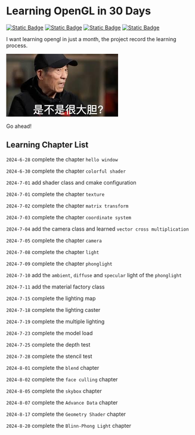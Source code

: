 # Learning OpenGL in 30 Days

[![Static Badge](https://img.shields.io/badge/GLFW-v3.4-da282a)](https://www.glfw.org/)
[![Static Badge](https://img.shields.io/badge/GLAD-v4.6-0ac82a)](https://glad.dav1d.de)
[![Static Badge](https://img.shields.io/badge/OpenGL-v4.5-0aa8aa)](https://registry.khronos.org/OpenGL-Refpages/gl4/)
[![Static Badge](https://img.shields.io/badge/GLM-v1.0.1-eab801)](https://glm.g-truc.net/0.9.8/api/index.html)

I want learning opengl in just a month, the project record the learning process.

![alt text](./share/images/bigdan.jpg)

Go ahead!

## Learning Chapter List

`2024-6-28` complete the chapter `hello window`

`2024-6-30` complete the chapter `colorful shader`

`2024-7-01` add shader class and cmake configuration

`2024-7-01` complete the chapter `texture`

`2024-7-02` complete the chapter `matrix transform`

`2024-7-03` complete the chapter `coordinate system`

`2024-7-04` add the camera class and learned `vector cross multiplication`

`2024-7-05` complete the chapter `camera`

`2024-7-08` complete the chapter `light`

`2024-7-09` complete the chapter `phonglight`

`2024-7-10` add the `ambient`, `diffuse` and `specular` light of the `phonglight`

`2024-7-11` add the material factory class

`2024-7-15` complete the lighting map

`2024-7-18` complete the lighting caster

`2024-7-19` complete the multiple lighting

`2024-7-23` complete the model load

`2024-7-25` complete the depth test

`2024-7-28` complete the stencil test

`2024-8-01` complete the `blend` chapter

`2024-8-02` complete the `face culling` chapter

`2024-8-05` complete the `skybox` chapter

`2024-8-07` complete the `Advance Data` chapter

`2024-8-17` complete the `Geometry Shader` chapter

`2024-8-20` complete the `Blinn-Phong Light` chapter
